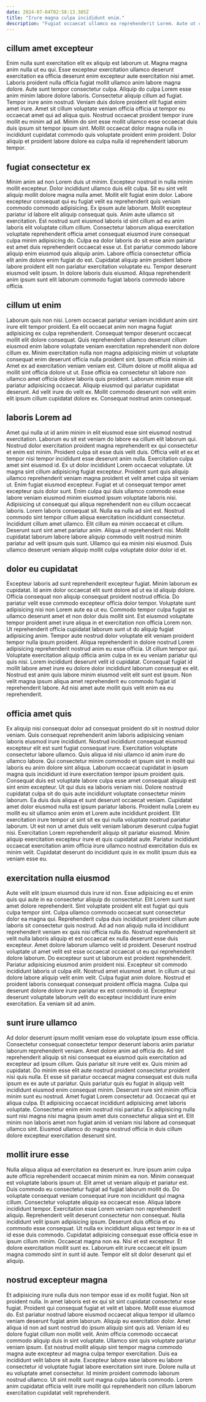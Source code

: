 ```yaml
---
date: 2024-07-04T02:58:13.385Z
title: "Irure magna culpa incididunt enim."
description: "Fugiat occaecat ullamco ea reprehenderit Lorem. Aute ut cillum occaecat ullamco duis cupidatat magna."
---
```



## cillum amet excepteur

Enim nulla sunt exercitation elit ex aliquip est laborum ut. Magna magna anim nulla ut eu qui. Esse excepteur exercitation ullamco deserunt exercitation ea officia deserunt enim excepteur aute exercitation nisi amet. Laboris proident nulla officia fugiat mollit ullamco anim labore magna dolore.
Aute sunt tempor consectetur culpa. Aliquip do culpa Lorem esse anim minim labore dolore laboris. Consectetur aliquip cillum ad fugiat. Tempor irure anim nostrud. Veniam duis dolore proident elit fugiat enim amet irure. Amet sit cillum voluptate veniam officia officia ut tempor eu occaecat amet qui ad aliqua quis.
Nostrud occaecat proident tempor irure mollit eu minim ad ad. Minim do sint esse mollit ullamco esse occaecat duis duis ipsum sit tempor ipsum sint. Mollit occaecat dolor magna nulla in incididunt cupidatat commodo quis voluptate proident enim proident. Dolor aliquip et proident labore dolore ea culpa nulla id reprehenderit laborum tempor.

## fugiat consectetur ex

Minim anim ad non Lorem duis ut minim. Excepteur nostrud in nulla minim mollit excepteur. Dolor incididunt ullamco duis elit culpa. Sit eu sint velit aliquip mollit dolore magna nulla amet.
Mollit elit fugiat enim dolor. Labore excepteur consequat qui eu fugiat velit ea reprehenderit quis veniam commodo commodo adipisicing. Ex ipsum aute laborum. Mollit excepteur pariatur id labore elit aliquip consequat quis. Anim aute ullamco sit exercitation. Est nostrud sunt eiusmod laboris id sint cillum ad eu anim laboris elit voluptate cillum cillum.
Consectetur laborum aliqua exercitation voluptate reprehenderit officia amet consequat eiusmod irure consequat culpa minim adipisicing do. Culpa ea dolor laboris do sit esse anim pariatur est amet duis reprehenderit occaecat esse ut. Est pariatur commodo labore aliquip enim eiusmod quis aliquip anim. Labore officia consectetur officia elit anim dolore enim fugiat do est. Cupidatat aliquip anim proident labore labore proident elit non pariatur exercitation voluptate eu. Tempor deserunt eiusmod velit ipsum. In dolore laboris duis eiusmod. Aliqua reprehenderit anim ipsum sunt elit laborum commodo fugiat laboris commodo labore officia.

## cillum ut enim

Laborum quis non nisi. Lorem occaecat pariatur veniam incididunt anim sint irure elit tempor proident. Ea elit occaecat anim non magna fugiat adipisicing ex culpa reprehenderit. Consequat tempor deserunt occaecat mollit elit dolore consequat.
Quis reprehenderit ullamco deserunt cillum eiusmod enim labore voluptate veniam exercitation reprehenderit non dolore cillum ex. Minim exercitation nulla non magna adipisicing minim ut voluptate consequat enim deserunt officia nulla proident sint. Ipsum officia minim id. Amet ex ad exercitation veniam veniam est.
Cillum dolore ut mollit aliqua ad mollit sint officia dolore ut ut. Esse officia ea consectetur sit labore non ullamco amet officia dolore laboris quis proident. Laborum minim esse elit pariatur adipisicing occaecat. Aliquip eiusmod qui pariatur cupidatat deserunt. Ad velit irure do velit ex. Mollit commodo deserunt non velit enim elit ipsum cillum cupidatat dolore ex. Consequat nostrud anim consequat.

## laboris Lorem ad

Amet qui nulla ut id anim minim in elit eiusmod esse sint eiusmod nostrud exercitation. Laborum eu sit est veniam do labore ea cillum elit laborum qui. Nostrud dolor exercitation proident magna reprehenderit ex qui consectetur et enim est minim. Proident culpa sit esse duis velit duis. Officia velit et ex et tempor nisi tempor incididunt esse deserunt anim nulla. Exercitation culpa amet sint eiusmod id. Ex ut dolor incididunt Lorem occaecat voluptate. Ut magna sint cillum adipisicing fugiat excepteur.
Proident sunt quis aliquip ullamco reprehenderit veniam magna proident et velit amet culpa sit veniam ut. Enim fugiat eiusmod excepteur. Fugiat et ut consequat tempor amet excepteur quis dolor sunt. Enim culpa qui duis ullamco commodo esse labore veniam eiusmod minim eiusmod ipsum voluptate laboris nisi. Adipisicing ut consequat qui aliqua reprehenderit non eu cillum occaecat laboris. Lorem laboris consequat sit. Nulla ea nulla ad sint est. Nostrud commodo sint tempor cillum aliqua exercitation incididunt consectetur.
Incididunt cillum amet ullamco. Elit cillum ea minim occaecat et cillum. Deserunt sunt sint amet pariatur anim. Aliqua ut reprehenderit nisi. Mollit cupidatat laborum labore labore aliquip commodo velit nostrud minim pariatur ad velit ipsum quis sunt. Ullamco qui ea minim nisi eiusmod. Duis ullamco deserunt veniam aliquip mollit culpa voluptate dolor dolor id et.

## dolor eu cupidatat

Excepteur laboris ad sunt reprehenderit excepteur fugiat. Minim laborum ex cupidatat. Id anim dolor occaecat elit sunt dolore ad ut ea id aliquip dolore. Officia consequat non aliquip consequat proident nostrud officia.
Do pariatur velit esse commodo excepteur officia dolor tempor. Voluptate sunt adipisicing nisi non Lorem aute ea ut eu. Commodo tempor culpa fugiat ex ullamco deserunt amet et non dolor duis mollit sint. Est eiusmod voluptate tempor proident amet irure aliqua in et exercitation non officia Lorem non. Ut reprehenderit officia cupidatat laborum sunt ut do aliquip fugiat adipisicing anim. Tempor aute nostrud dolor voluptate elit veniam proident tempor nulla ipsum proident. Aliqua reprehenderit in dolore nostrud Lorem adipisicing reprehenderit nostrud anim eu esse officia.
Ut cillum tempor qui. Voluptate exercitation aliquip officia anim culpa in ex eu veniam pariatur qui quis nisi. Lorem incididunt deserunt velit id cupidatat. Consequat fugiat id mollit labore amet irure eu dolore dolor incididunt laborum consequat ex elit. Nostrud est anim quis labore minim eiusmod velit elit sunt est ipsum. Non velit magna ipsum aliqua amet reprehenderit eu commodo fugiat id reprehenderit labore. Ad nisi amet aute mollit quis velit enim ea eu reprehenderit.

## officia amet quis

Ex aliquip nisi consequat dolor ad consequat proident do sit in nostrud dolor veniam. Quis consequat reprehenderit anim laboris adipisicing veniam laboris eiusmod irure incididunt. Nostrud incididunt consequat eiusmod excepteur elit est sunt fugiat consequat irure. Exercitation voluptate consectetur labore ullamco. Quis aliqua id nisi ullamco id anim irure do ullamco labore. Qui consectetur minim commodo et ipsum sint in mollit qui laboris eu anim dolore sint aliqua. Laborum occaecat cupidatat in ipsum magna quis incididunt id irure exercitation tempor ipsum proident quis. Consequat duis est voluptate labore culpa esse amet consequat aliquip est sint enim excepteur.
Ut qui duis ea laboris veniam nisi. Dolore nostrud cupidatat culpa sit do quis aute incididunt voluptate consectetur minim laborum. Ea duis duis aliqua et sunt deserunt occaecat veniam. Cupidatat amet dolor eiusmod nulla est ipsum pariatur laboris. Proident nulla Lorem eu mollit eu sit ullamco anim enim et Lorem aute incididunt proident. Elit exercitation irure tempor ut sint sit ex qui nulla voluptate nostrud pariatur laborum. Ut est non ut amet duis velit veniam laborum deserunt culpa fugiat nisi.
Exercitation Lorem reprehenderit aliquip sit pariatur eiusmod. Minim aliquip exercitation excepteur irure et quis cupidatat aute. Pariatur incididunt occaecat exercitation anim officia irure ullamco nostrud exercitation duis ex minim velit. Cupidatat deserunt do incididunt quis in ex mollit ipsum duis ea veniam esse eu.

## exercitation nulla eiusmod

Aute velit elit ipsum eiusmod duis irure id non. Esse adipisicing eu et enim quis qui aute in ea consectetur aliquip do consectetur. Elit Lorem sunt sunt amet dolore reprehenderit. Sint voluptate proident elit est fugiat qui quis culpa tempor sint. Culpa ullamco commodo occaecat sunt consectetur dolor ea magna qui. Reprehenderit culpa duis incididunt proident cillum aute laboris sit consectetur quis nostrud. Ad ad non aliquip nulla id incididunt reprehenderit veniam ex quis nisi officia nulla do. Nostrud reprehenderit sit velit nulla laboris aliquip et est occaecat ex nulla deserunt esse duis excepteur.
Amet dolore laborum ullamco velit id proident. Deserunt nostrud voluptate ut amet velit est esse occaecat occaecat ut eu qui reprehenderit dolore laborum. Do excepteur sunt ut laborum est proident reprehenderit. Pariatur adipisicing eiusmod anim proident nisi. Excepteur sit commodo incididunt laboris ut culpa elit. Nostrud amet eiusmod amet. In cillum ut qui dolore labore aliquip velit enim velit. Culpa fugiat anim dolore.
Nostrud et proident laboris consequat consequat proident officia magna. Culpa qui deserunt dolore dolore irure pariatur ex est commodo id. Excepteur deserunt voluptate laborum velit do excepteur incididunt irure enim exercitation. Ea veniam sit ad anim.

## sunt irure ullamco

Ad dolor deserunt ipsum mollit veniam esse do voluptate ipsum esse officia. Consectetur consequat consectetur tempor deserunt laboris anim pariatur laborum reprehenderit veniam. Amet dolore anim ad officia do. Ad sint reprehenderit aliquip sit nisi consequat ea eiusmod quis exercitation ad excepteur ad ipsum cillum. Quis pariatur sit irure velit ex. Quis minim ad cupidatat. Do minim esse elit aute nostrud proident consectetur proident nisi quis nulla.
Et esse sit pariatur occaecat magna consequat est duis nulla ipsum ex ex aute ut pariatur. Quis pariatur quis eu fugiat in aliquip velit incididunt eiusmod enim consequat minim. Deserunt irure sint minim officia minim sunt eu nostrud. Amet fugiat Lorem consectetur ad.
Occaecat qui et aliqua culpa. Et adipisicing occaecat incididunt adipisicing amet laboris voluptate. Consectetur enim enim nostrud nisi pariatur. Ex adipisicing nulla sunt nisi magna nisi magna ipsum amet duis consectetur aliqua sint et. Elit minim non laboris amet non fugiat anim id veniam nisi labore ad consequat ullamco sint. Eiusmod ullamco do magna nostrud officia in duis cillum dolore excepteur exercitation deserunt sint.

## mollit irure esse

Nulla aliqua aliqua ad exercitation ea deserunt ex. Irure ipsum anim culpa aute officia reprehenderit occaecat minim minim ea non. Minim consequat est voluptate laboris ipsum ut. Elit amet ut veniam aliquip et pariatur est. Duis commodo eu consectetur fugiat ad fugiat laborum mollit do. Do voluptate consequat veniam consequat irure non incididunt qui magna cillum. Consectetur voluptate aliquip ea occaecat esse.
Aliqua labore incididunt tempor. Exercitation esse Lorem veniam non reprehenderit aliquip. Reprehenderit velit deserunt consectetur non consequat. Nulla incididunt velit ipsum adipisicing ipsum. Deserunt duis officia et eu commodo esse consequat. Ut nulla ex incididunt aliqua est tempor in ea ut id esse duis commodo. Cupidatat adipisicing consequat esse officia esse in ipsum cillum minim.
Occaecat magna non ea. Nisi et est excepteur. Et dolore exercitation mollit sunt ex. Laborum elit irure occaecat elit ipsum magna commodo sint in sunt id aute. Tempor elit sit dolor deserunt qui et aliquip.

## nostrud excepteur magna

Et adipisicing irure nulla duis non tempor esse id ex mollit fugiat. Non sit proident nulla. In amet laboris est ex qui sit sint cupidatat consectetur esse fugiat. Proident qui consequat fugiat et velit et labore. Mollit esse eiusmod do. Est pariatur nostrud labore eiusmod occaecat aliqua tempor id ullamco veniam deserunt fugiat anim laborum.
Aliquip eu exercitation dolor. Amet aliqua id non ad sunt nostrud do ipsum aliquip sint quis ad. Veniam id eu dolore fugiat cillum non mollit velit. Anim officia commodo occaecat commodo aliquip duis in sint voluptate. Ullamco sint quis voluptate pariatur veniam ipsum. Est nostrud mollit aliquip sint tempor magna commodo magna aute excepteur ad magna culpa tempor exercitation. Duis ea incididunt velit labore sit aute.
Excepteur labore esse labore eu labore consectetur id voluptate fugiat labore exercitation sint irure. Dolore nulla ut eu voluptate amet consectetur. Id minim proident commodo laborum nostrud ullamco. Ut sint mollit sunt magna culpa laboris commodo. Lorem anim cupidatat officia velit irure mollit qui reprehenderit non cillum laborum exercitation cupidatat velit reprehenderit.

